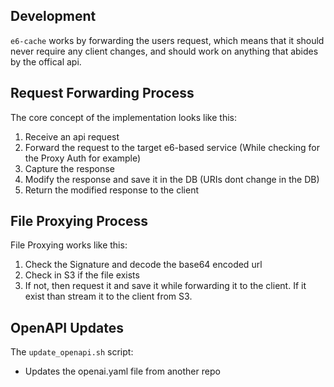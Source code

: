 
## Development
`e6-cache` works by forwarding the users request, which means that it should never require any client changes, and should work on anything that abides by the offical api.

## Request Forwarding Process
The core concept of the implementation looks like this:

1. Receive an api request
2. Forward the request to the target e6-based service (While checking for the Proxy Auth for example)
3. Capture the response
4. Modify the response and save it in the DB (URIs dont change in the DB)
5. Return the modified response to the client

## File Proxying Process
File Proxying works like this:

1. Check the Signature and decode the base64 encoded url
2. Check in S3 if the file exists
3. If not, then request it and save it while forwarding it to the client. If it exist than stream it to the client from S3.

## OpenAPI Updates
The `update_openapi.sh` script:
- Updates the openai.yaml file from another repo